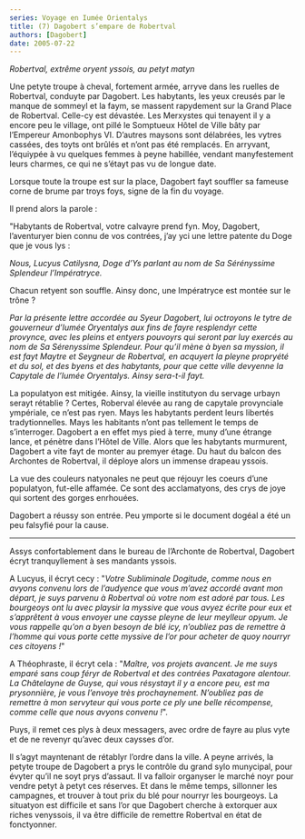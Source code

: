 ```yaml
---
series: Voyage en Iumée Orientalys
title: (7) Dagobert s’empare de Robertval
authors: [Dagobert]
date: 2005-07-22
---
```


_Robertval, extrême oryent yssois, au petyt matyn_

Une petyte troupe à cheval, fortement armée, arryve dans les ruelles de Robertval, conduyte par Dagobert. Les habytants, les yeux creusés par le manque de sommeyl et la faym, se massent rapydement sur la Grand Place de Robertval. Celle-cy est dévastée. Les Merxystes qui tenayent il y a encore peu le village, ont pillé le Somptueux Hôtel de Ville bâty par l’Empereur Amonbophys VI. D’autres maysons sont délabrées, les vytres cassées, des toyts ont brûlés et n’ont pas été remplacés. En arryvant, l’équiypée à vu quelques femmes à peyne habillée, vendant manyfestement leurs charmes, ce qui ne s’étayt pas vu de longue date.

Lorsque toute la troupe est sur la place, Dagobert fayt souffler sa fameuse corne de brume par troys foys, signe de la fin du voyage.

Il prend alors la parole :

"Habytants de Robertval, votre calvayre prend fyn. Moy, Dagobert, l’aventuryer bien connu de vos contrées, j’ay yci une lettre patente du Doge que je vous lys :

_Nous, Lucyus Catilysna, Doge d’Ys parlant au nom de Sa Sérényssime Splendeur l’Impératryce._

Chacun retyent son souffle. Ainsy donc, une Impératryce est montée sur le trône ?

_Par la présente lettre accordée au Syeur Dagobert, lui octroyons le tytre de gouverneur d’Iumée Oryentalys aux fins de fayre resplendyr cette provynce, avec les pleins et entyers pouvoyrs qui seront par luy exercés au nom de Sa Sérenyssime Splendeur. Pour qu’il mène à byen sa myssion, il est fayt Maytre et Seygneur de Robertval, en acquyert la pleyne propryété et du sol, et des byens et des habytants, pour que cette ville devyenne la Capytale de l’Iumée Oryentalys. Ainsy sera-t-il fayt._

La populatyon est mitigée. Ainsy, la vieille institutyon du servage urbayn serayt rétablie ? Certes, Roberval élevée au rang de capytale provynciale ympériale, ce n’est pas ryen. Mays les habytants perdent leurs libertés tradytionnelles. Mays les habitants n’ont pas tellement le temps de s’interroger. Dagobert a en effet mys pied à terre, muny d’une étrange lance, et pénètre dans l’Hôtel de Ville. Alors que les habytants murmurent, Dagobert a vite fayt de monter au premyer étage. Du haut du balcon des Archontes de Robertval, il déploye alors un immense drapeau yssois.

La vue des couleurs natyonales ne peut que réjouyr les coeurs d’une populatyon, fut-elle affamée. Ce sont des acclamatyons, des crys de joye qui sortent des gorges enrhouées.

Dagobert a réussy son entrée. Peu ymporte si le document dogéal a été un peu falsyfié pour la cause.

---

Assys confortablement dans le bureau de l’Archonte de Robertval, Dagobert écryt tranquyllement à ses mandants yssois.

A Lucyus, il écryt cecy : "_Votre Subliminale Dogitude, comme nous en avyons convenu lors de l’audyence que vous m’avez accordé avant mon départ, je suys parvenu à Robertval où votre nom est adoré par tous. Les bourgeoys ont lu avec playsir la myssive que vous avyez écrite pour eux et s’apprêtent à vous envoyer une caysse pleyne de leur meylleur opyum. Je vous rappelle qu’on a byen besoyn de blé icy, n’oubliez pas de remettre à l’homme qui vous porte cette myssive de l’or pour acheter de quoy nourryr ces citoyens !_"

A Théophraste, il écryt cela : "_Maître, vos projets avancent. Je me suys emparé sans coup féryr de Robertval et des contrées Paxatagore alentour. La Châtelayne de Guyse, qui vous résystayt il y a encore peu, est ma prysonnière, je vous l’envoye très prochaynement. N’oubliez pas de remettre à mon servyteur qui vous porte ce ply une belle récompense, comme celle que nous avyons convenu !_".

Puys, il remet ces plys à deux messagers, avec ordre de fayre au plus vyte et de ne revenyr qu’avec deux caysses d’or.

Il s’agyt mayntenant de rétablyr l’ordre dans la ville. A peyne arrivés, la petyte troupe de Dagobert a prys le contrôle du grand sylo munycipal, pour évyter qu’il ne soyt prys d’assaut. Il va falloir organyser le marché noyr pour vendre petyt à petyt ces réserves. Et dans le même temps, sillonner les campagnes, et trouver à tout prix du blé pour nourryr les bourgeoys. La situatyon est difficile et sans l’or que Dagobert cherche à extorquer aux riches venyssois, il va être difficile de remettre Robertval en état de fonctyonner.